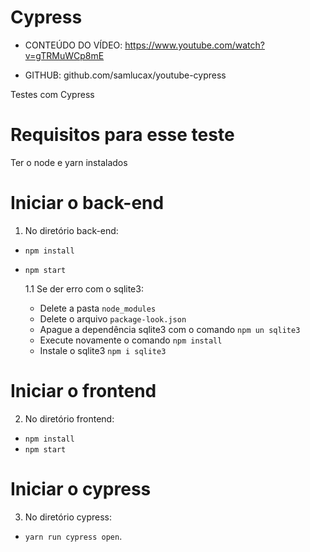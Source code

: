 # Cypress
 - CONTEÚDO DO VÍDEO:
https://www.youtube.com/watch?v=gTRMuWCp8mE

 - GITHUB: github.com/samlucax/youtube-cypress

Testes com Cypress

# Requisitos para esse teste
  Ter o node e yarn instalados

# Iniciar o back-end

  1. No diretório back-end:
  
   - `npm install`
   - `npm start`
  
     1.1 Se der erro com o sqlite3:
      - Delete a pasta `node_modules`
      - Delete o arquivo `package-look.json`
      - Apague a dependência sqlite3 com o comando `npm un sqlite3`
      - Execute novamente o comando `npm install`
      - Instale o sqlite3 `npm i sqlite3`
    
    
# Iniciar o frontend 

  2. No diretório frontend:
   
   - `npm install`
   - `npm start`
      
# Iniciar o cypress 

  3. No diretório cypress:
   
   - `yarn run cypress open`.
  
